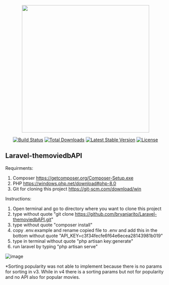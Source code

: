 <p align="center"><a href="https://laravel.com" target="_blank"><img src="https://raw.githubusercontent.com/laravel/art/master/logo-lockup/5%20SVG/2%20CMYK/1%20Full%20Color/laravel-logolockup-cmyk-red.svg" width="400"></a></p>

<p align="center">
<a href="https://travis-ci.org/laravel/framework"><img src="https://travis-ci.org/laravel/framework.svg" alt="Build Status"></a>
<a href="https://packagist.org/packages/laravel/framework"><img src="https://poser.pugx.org/laravel/framework/d/total.svg" alt="Total Downloads"></a>
<a href="https://packagist.org/packages/laravel/framework"><img src="https://poser.pugx.org/laravel/framework/v/stable.svg" alt="Latest Stable Version"></a>
<a href="https://packagist.org/packages/laravel/framework"><img src="https://poser.pugx.org/laravel/framework/license.svg" alt="License"></a>
</p>

## Laravel-themoviedbAPI
Requirments:
1. Composer https://getcomposer.org/Composer-Setup.exe
2. PHP https://windows.php.net/download#php-8.0
3. Git for cloning this project https://git-scm.com/download/win


Instructions:
1. Open terminal and go to directory where you want to clone this project
2. type without quote "git clone https://github.com/bryanjarito/Laravel-themoviedbAPI.git"
3. type without quote "composer install"
4. copy .env.example and rename copied file to .env and add this in the bottom without quote "API_KEY=c3f34fecfe6f64e6ecea28143981b019"
5. type in terminal without quote "php artisan key:generate"
6. run laravel by typing "php artisan serve"


![image](https://user-images.githubusercontent.com/29330805/112468147-e6b87a00-8da2-11eb-816b-a0bac443e89e.png)

*Sorting popularity was not able to implement because there is no params for sorting in v3.
While in v4 there is a sorting params but not for popularity and no API also for popular movies.
